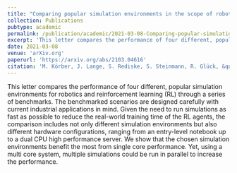 ```yaml
---
title: "Comparing popular simulation environments in the scope of robotics and reinforcement learning"
collection: Publications
pubtype: academic
permalink: /publication/academic/2021-03-08-Comparing-popular-simulation-environments-in-the-scope-of-robotics-and-reinforcement-learning
excerpt: 'This letter compares the performance of four different, popular simulation environments for robotics and reinforcement learning (RL) through a series of benchmarks. The benchmarked scenarios are designed carefully with current industrial applications in mind. Given the need to run simulations as fast as possible to reduce the real-world training time of the RL agents, the comparison includes not only different simulation environments but also different hardware configurations, ranging from an entry-level notebook up to a dual CPU high performance server. We show that the chosen simulation environments benefit the most from single core performance. Yet, using a multi core system, multiple simulations could be run in parallel to increase the performance.'
date: 2021-03-08
venue: 'arXiv.org'
paperurl: 'https://arxiv.org/abs/2103.04616'
citation: 'M. Körber, J. Lange, S. Rediske, S. Steinmann, R. Glück, &quot;Comparing popular simulation environments in the scope of robotics and reinforcement learning&quot;, in <i> arXiv preprint</i>, March 2021, eprint: 2103.04616.'
---
```

This letter compares the performance of four different, popular simulation environments for robotics and reinforcement learning (RL) through a series of benchmarks. The benchmarked scenarios are designed carefully with current industrial applications in mind. Given the need to run simulations as fast as possible to reduce the real-world training time of the RL agents, the comparison includes not only different simulation environments but also different hardware configurations, ranging from an entry-level notebook up to a dual CPU high performance server. We show that the chosen simulation environments benefit the most from single core performance. Yet, using a multi core system, multiple simulations could be run in parallel to increase the performance.
